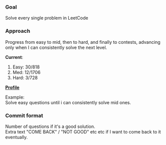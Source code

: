 ### Goal
Solve every single problem in LeetCode

### Approach
Progress from easy to mid, then to hard, and finally to contests, advancing only when I can consistently solve the next level.

**Current**:<br>
1. Easy: 30/818
2. Med: 12/1706
3. Hard: 3/728

**[Profile](https://leetcode.com/u/iyordanovgt3/)**

Example:<br>
Solve easy questions until i can consistently solve mid ones. 

### Commit format
Number of questions if it's a good solution. <br>
Extra text "COME BACK" / "NOT GOOD" etc etc if I want to come back to it eventually.